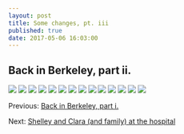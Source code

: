 ```yaml
---
layout: post
title: Some changes, pt. iii
published: true
date: 2017-05-06 16:03:00
---
```


## Back in Berkeley, part ii.

![](https://s26.postimg.org/5blp0wgkp/DSCF7874.jpg)
![](https://s26.postimg.org/nfoplje95/DSCF8004.jpg)
![](https://s26.postimg.org/eyp7am9k9/DSCF8017.jpg)
![](https://s26.postimg.org/4pwq4slih/DSCF8026.jpg)
![](https://s26.postimg.org/7y17hu7s9/DSCF8035.jpg)
![](https://s26.postimg.org/4fp7lg6w9/DSCF8074.jpg)
![](https://s26.postimg.org/3rgd2i86h/DSCF8079.jpg)
![](https://s26.postimg.org/wid6ske09/DSCF8089.jpg)
![](https://s26.postimg.org/fvvmjhl2h/DSCF8099.jpg)
![](https://s26.postimg.org/rm9k0vdux/DSCF8108.jpg)
![](https://s26.postimg.org/rno38152h/DSCF8129.jpg)
![](https://s26.postimg.org/oi3hhtmg9/DSCF8137.jpg)
![](https://s26.postimg.org/nh38sp5gp/DSCF8149.jpg)
![](https://s26.postimg.org/o7vyyh7u1/DSCF8152.jpg)

Previous: [Back in Berkeley, part i.](2017-05-06-some-changes-ii.html)

Next: [Shelley and Clara (and family) at the hospital](2017-05-06-some-changes-iv.html)
